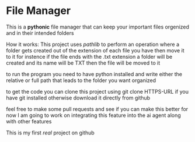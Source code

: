 # File Manager

This is a **pythonic** file manager that can keep your important files orgenized and in their intended folders 

How it works: This project uses *pathlib* to perform an operation where a folder gets created out of the extension of each file you have
then move it to it for instence if the file ends with the .txt extension a folder will be created and its name will be TXT 
then the file will be moved to it

to run the program you need to have python installed and 
write either the relative or full path that leads to the folder you want organized

to get the code you can clone this project using git clone HTTPS-URL if you have git installed otherwise download it directly from github

feel free to make some pull requests and see if you can make this better for now I am going to work on integrating this feature
into the ai agent along with other features 

This is my first *real* project on github

